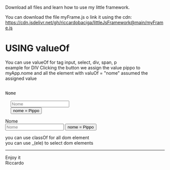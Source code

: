Download all files and learn how to use my little framework.

You can download the file myFrame.js o link it using the cdn:
https://cdn.jsdelivr.net/gh/riccardobaciga/littleJsFramework@main/myFrame.js


<h1> USING valueOf</h1>
You can use valueOf for tag input, select, div, span, p <br>
example for DIV
Clicking the button we assign the value pippo to myApp.nome and all the element with valuOf = "nome" assumed the assigned value
<pre>
  <div valueOf="nome">Nome</div>
  <input type="text" valueOf="nome" placeholder="Nome" />
  <button onclick="myApp.nome = 'pippo'">nome = Pippo</button>
</pre>
  <script src="https://cdn.jsdelivr.net/gh/riccardobaciga/littleJsFramework@main/myFrame.js"></script>
  <div valueOf="nome">Nome</div>
  <input type="text" valueOf="nome" placeholder="Nome" />
  <button onclick="myApp.nome = 'pippo'">nome = Pippo</button>
  
you can use classOf for all dom element <br>
you can use _(ele) to select dom elements <br>
<hr>
Enjoy it <br>
Riccardo

